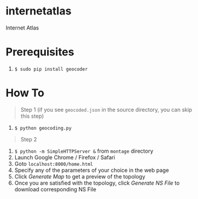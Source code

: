 # internetatlas
Internet Atlas

# Prerequisites
1. `$ sudo pip install geocoder`

# How To
> Step 1 (if you see `geocoded.json` in the source directory, you can skip this step)
1. `$ python geocoding.py`
> Step 2
1. `$ python -m SimpleHTTPServer &` from `montage` directory
2. Launch Google Chrome / Firefox / Safari
3. Goto `localhost:8000/home.html`
4. Specify any of the parameters of your choice in the web page 
5. Click *Generate Map* to get a preview of the topology
6. Once you are satisfied with the topology, click *Generate NS File* to download corresponding NS File
